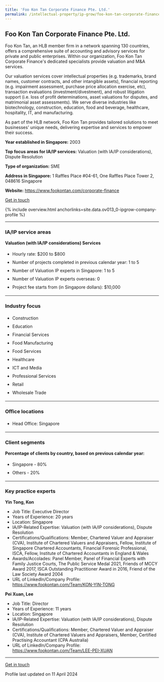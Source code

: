 ```yaml
---
title: 'Foo Kon Tan Corporate Finance Pte. Ltd.'
permalink: /intellectual-property/ip-grow/foo-kon-tan-corporate-finance-pte-ltd/
---
```


## Foo Kon Tan Corporate Finance Pte. Ltd.

Foo Kon Tan, an HLB member firm in a network spanning 130 countries, offers a comprehensive suite of accounting and advisory services for private and public enterprises. Within our organization, Foo Kon Tan Corporate Finance's dedicated specialists provide valuation and M&A services.

Our valuation services cover intellectual properties (e.g. trademarks, brand names, customer contracts, and other intangible assets), financial reporting (e.g. impairment assessment, purchase price allocation exercise, etc), transaction evaluations (investment/divestment), and robust litigation support (i.e. loss of profit determinations, asset valuations for disputes, and matrimonial asset assessments). We serve diverse industries like biotechnology, construction, education, food and beverage, healthcare, hospitality, IT, and manufacturing.

As part of the HLB network, Foo Kon Tan provides tailored solutions to meet businesses' unique needs, delivering expertise and services to empower their success.

<b>Year established in Singapore:</b> 2003

<b>Top focus areas for IA/IP services:</b> Valuation (with IA/IP considerations), Dispute Resolution

<b>Type of organization:</b> SME

<b>Address in Singapore:</b> 1 Raffles Place #04-61, One Raffles Place Tower 2, 048616 Singapore

<b>Website:</b> <a href='https://www.fookontan.com/corporate-finance'>https://www.fookontan.com/corporate-finance</a>

<a class='btn' href='https://form.gov.sg/64fea1c41d658d00128f3e12' target='_blank' rel='noopener'>Get in touch</a>

{% include overview.html anchorlinks=site.data.ov013_0-ipgrow-company-profile %}

---
<a name='ip-related-service-areas'></a>
### IA/IP service areas

**Valuation (with IA/IP considerations) Services**

<ul>
<li style='line-height: 27px; margin: 0px 0px !important'>Hourly rate:  $200 to $800</li>
<li style='line-height: 27px; margin: 0px 0px !important'>Number of projects completed in previous calendar year: 1 to 5</li>
<li style='line-height: 27px; margin: 0px 0px !important'>Number of Valuation IP experts in Singapore: 1 to 5</li>
<li style='line-height: 27px; margin: 0px 0px !important'>Number of Valuation IP experts overseas: 0</li>
<li style='line-height: 27px; margin: 0px 0px !important'>Project fee starts from (in Singapore dollars):  $10,000</li>
</ul>

---
<a name='industry-focus'></a>
### Industry focus

<ul><li style='line-height: 27px; margin: 0px 0px !important'> Construction</li><li style='line-height: 27px; margin: 0px 0px !important'>Education</li><li style='line-height: 27px; margin: 0px 0px !important'>Financial Services</li><li style='line-height: 27px; margin: 0px 0px !important'>Food Manufacturing</li><li style='line-height: 27px; margin: 0px 0px !important'>Food Services</li><li style='line-height: 27px; margin: 0px 0px !important'>Healthcare</li><li style='line-height: 27px; margin: 0px 0px !important'>ICT and Media</li><li style='line-height: 27px; margin: 0px 0px !important'>Professional Services</li><li style='line-height: 27px; margin: 0px 0px !important'>Retail</li><li style='line-height: 27px; margin: 0px 0px !important'>Wholesale Trade</li></ul>

---
<a name='office-locations'></a>
### Office locations

<ul><li style='line-height: 27px; margin: 0px 0px !important'> Head Office: Singapore</li></ul>

---
<a name='client-segments'></a>
### Client segments

**Percentage of clients by country, based on previous calendar year:**

<ul><li style='line-height: 27px; margin: 0px 0px !important'> Singapore - 80%</li><li style='line-height: 27px; margin: 0px 0px !important'>Others - 20%</li></ul>

---
<a name='key-practice-experts'></a>
### Key practice experts

**Yin Tong, Kon**

- Job Title: Executive Director
- Years of Experience: 20 years
- Location: Singapore
- IA/IP-Related Expertise: Valuation (with IA/IP considerations), Dispute Resolution
- Certifications/Qualifications: Member, Chartered Valuer and Appraiser (CVA), Institute of Chartered Valuers and Appraisers, Fellow, Institute of Singapore Chartered Accountants, Financial Forensic Professional, ISCA, Fellow, Institute of Chartered Accountants in England & Wales
- Awards/Accolades: Panel Member, Panel of Financial Experts with Family Justice Courts, The Public Service Medal 2021, Friends of MCCY Award 2017, ISCA Outstanding Practitioner Award in 2016, Friend of the Law Society Award 2004
- URL of LinkedIn/Company Profile: <a href="https://www.fookontan.com/Team/KON-YIN-TONG" target="_blank" rel="noopener">https://www.fookontan.com/Team/KON-YIN-TONG</a>

**Pei Xuan, Lee**

- Job Title: Director
- Years of Experience: 11 years
- Location: Singapore
- IA/IP-Related Expertise: Valuation (with IA/IP considerations), Dispute Resolution
- Certifications/Qualifications: Member, Chartered Valuer and Appraiser (CVA), Institute of Chartered Valuers and Appraisers, Member, Certified Practising Accountant (CPA Australia)
- URL of LinkedIn/Company Profile: <a href="https://www.fookontan.com/Team/LEE-PEI-XUAN" target="_blank" rel="noopener">https://www.fookontan.com/Team/LEE-PEI-XUAN</a>

---
<p>
<a class='btn' href='https://form.gov.sg/64fea1c41d658d00128f3e12' target='_blank' rel='noopener'>Get in touch</a>
</p>
Profile last updated on 11 April 2024
